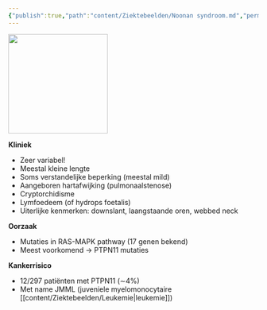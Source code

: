 ```yaml
---
{"publish":true,"path":"content/Ziektebeelden/Noonan syndroom.md","permalink":"/content/ziektebeelden/noonan-syndroom/","tags":["Ziektebeeld"]}
---
```








<img width="200px" src="https:/i.imgur.com/VRJ7Evd.png"></img>
  
  **Kliniek**
  - Zeer variabel!
  - Meestal kleine lengte
  - Soms verstandelijke beperking (meestal mild)
  - Aangeboren hartafwijking (pulmonaalstenose)
  - Cryptorchidisme 
  - Lymfoedeem (of hydrops foetalis)
  - Uiterlijke kenmerken: downslant, laangstaande oren, webbed neck



**Oorzaak**
- Mutaties in RAS-MAPK pathway (17 genen bekend)
- Meest voorkomend → PTPN11 mutaties

**Kankerrisico**
- 12/297 patiënten met PTPN11 (∼4%)
- Met name JMML (juveniele myelomonocytaire [[content/Ziektebeelden/Leukemie\|leukemie]])